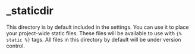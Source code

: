 # _staticdir

This directory is by default included in the settings. You can use it to 
place your project-wide static files. These files will be available to use 
with ``{% static %}`` tags. All files in this directory by default will be 
under version control.